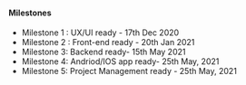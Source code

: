 #### Milestones
- Milestone 1 : UX/UI ready - 17th Dec 2020
- Milestone 2 : Front-end ready - 20th Jan 2021
- Milestone 3:  Backend ready- 15th May 2021
- Milestone 4:  Andriod/IOS app ready- 25th May, 2021
- Milestone 5:  Project Management ready - 25th May, 2021
